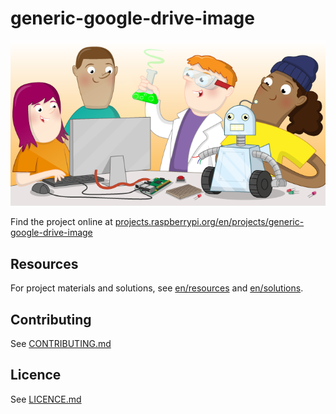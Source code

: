 # generic-google-drive-image

![generic-google-drive-image](banner.png)

Find the project online at [projects.raspberrypi.org/en/projects/generic-google-drive-image](https://projects.raspberrypi.org/en/projects/generic-google-drive-image)

## Resources
For project materials and solutions, see [en/resources](https://github.com/raspberrypilearning/generic-google-drive-image/tree/master/en/resources) and [en/solutions](https://github.com/raspberrypilearning/generic-google-drive-image/tree/master/en/solutions).

## Contributing
See [CONTRIBUTING.md](CONTRIBUTING.md)

## Licence
 See [LICENCE.md](LICENCE.md)